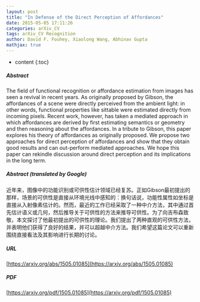 ```yaml
---
layout: post
title: "In Defense of the Direct Perception of Affordances"
date: 2015-05-05 17:11:26
categories: arXiv_CV
tags: arXiv_CV Recognition
author: David F. Fouhey, Xiaolong Wang, Abhinav Gupta
mathjax: true
---
```


* content
{:toc}

##### Abstract
The field of functional recognition or affordance estimation from images has seen a revival in recent years. As originally proposed by Gibson, the affordances of a scene were directly perceived from the ambient light: in other words, functional properties like sittable were estimated directly from incoming pixels. Recent work, however, has taken a mediated approach in which affordances are derived by first estimating semantics or geometry and then reasoning about the affordances. In a tribute to Gibson, this paper explores his theory of affordances as originally proposed. We propose two approaches for direct perception of affordances and show that they obtain good results and can out-perform mediated approaches. We hope this paper can rekindle discussion around direct perception and its implications in the long term.

##### Abstract (translated by Google)
近年来，图像中的功能识别或可供性估计领域已经复苏。正如Gibson最初提出的那样，场景的可供性是直接从环境光线中感知的：换句话说，功能性属性如坐标是直接从入射像素估计的。然而，最近的工作已经采取了一种中介方法，其中通过首先估计语义或几何，然后推导关于可供性的方法来推导可供性。为了向吉布森致敬，本文探讨了他最初提出的可供性的理论。我们提出了两种直观的可供性方法，并表明他们获得了良好的结果，并可以超越中介方法。我们希望这篇论文可以重新围绕直接看法及其影响进行长期的讨论。

##### URL
[https://arxiv.org/abs/1505.01085](https://arxiv.org/abs/1505.01085)

##### PDF
[https://arxiv.org/pdf/1505.01085](https://arxiv.org/pdf/1505.01085)

